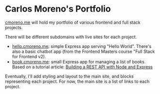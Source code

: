 # Carlos Moreno's Portfolio

[cmoreno.me](http://cmoreno.me) will hold my portfolio of various frontend and full stack projects.

There will be different subdomains with live sites for each project.

- [hello.cmoreno.me](http://hello.cmoreno.me): simple Express app serving "Hello
  World". There's also a basic chatbot app (from the Frontend Masters course
  "Full Stack for Frontend v2).
- [book.cmoreno.me](http://book.cmoreno.me): small Express app for managing a
  list of books. Based on a tutorial article: [Building a REST API with Node and
  Express](https://stackabuse.com/building-a-rest-api-with-node-and-express/)

Eventually, I'll add styling and layout to the main site, and blocks
representing each project. For now, the main site is a list of links to each
project.

